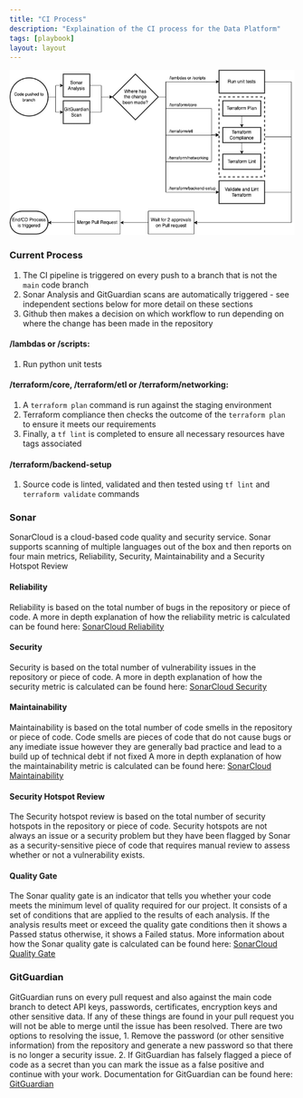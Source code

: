 ```yaml
---
title: "CI Process"
description: "Explaination of the CI process for the Data Platform"
tags: [playbook]
layout: layout
---
```


![CI Process](images/CI.png)

### Current Process

1. The CI pipeline is triggered on every push to a branch that is not the ```main``` code branch
2. Sonar Analysis and GitGuardian scans are automatically triggered - see independent sections below for more detail on these sections
3. Github then makes a decision on which workflow to run depending on where the change has been made in the repository
   
#### /lambdas or /scripts:
1. Run python unit tests
   
#### /terraform/core, /terraform/etl or /terraform/networking:
1. A ```terraform plan``` command is run against the staging environment
2. Terraform compliance then checks the outcome of the ```terraform plan``` to ensure it meets our requirements
3. Finally, a ``tf lint`` is completed to ensure all necessary resources have tags associated

#### /terraform/backend-setup
1. Source code is linted, validated and then tested using ```tf lint``` and ```terraform validate``` commands

### Sonar

SonarCloud is a cloud-based code quality and security service. Sonar supports scanning of multiple languages out of the box and then reports on four main metrics, Reliability, Security, Maintainability and a Security Hotspot Review

#### Reliability
Reliability is based on the total number of bugs in the repository or piece of code. A more in depth explanation of how the reliability metric is calculated can be found here: [SonarCloud Reliability](https://docs.sonarqube.org/latest/user-guide/metric-definitions/#header-6)          

#### Security
Security is based on the total number of vulnerability issues in the repository or piece of code. A more in depth explanation of how the security metric is calculated can be found here: [SonarCloud Security](https://docs.sonarqube.org/latest/user-guide/metric-definitions/#header-7)          

#### Maintainability
Maintainability is based on the total number of code smells in the repository or piece of code. Code smells are pieces of code that do not cause bugs or any imediate issue however they are generally bad practice and lead to a build up of technical debt if not fixed
A more in depth explanation of how the maintainability metric is calculated can be found here: [SonarCloud Maintainability](https://docs.sonarqube.org/latest/user-guide/metric-definitions/#header-4)

#### Security Hotspot Review
The Security hotspot review is based on the total number of security hotspots in the repository or piece of code. Security hotspots are not always an issue or a security problem but they have been flagged by Sonar as a 
security-sensitive piece of code that requires manual review to assess whether or not a vulnerability exists.

#### Quality Gate
The Sonar quality gate is an indicator that tells you whether your code meets the minimum level of quality required for our project. It consists of a set of conditions that are applied to the results of each analysis. If the analysis results meet or exceed the quality gate conditions then it shows a Passed status otherwise, it shows a Failed status.
More information about how the Sonar quality gate is calculated can be found here: [SonarCloud Quality Gate](https://docs.sonarcloud.io/improving/quality-gates/)

### GitGuardian
GitGuardian runs on every pull request and also against the main code branch to detect API keys, passwords, certificates, encryption keys and other sensitive data. If any of these things are found in your pull request you will not
be able to merge until the issue has been resolved. There are two options to resolving the issue, 1. Remove the password (or other sensitive information) from the repository and generate a new password so that there is no longer a security issue. 2. If GitGuardian has falsely flagged a
piece of code as a secret than you can mark the issue as a false positive and continue with your work. Documentation for GitGuardian can be found here: [GitGuardian](https://docs.gitguardian.com/)
